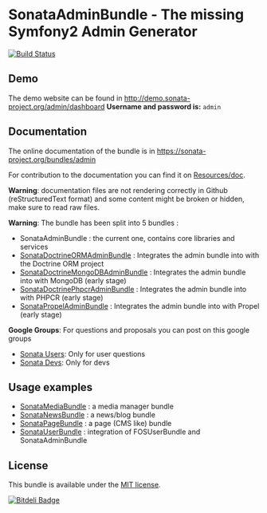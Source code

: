 SonataAdminBundle - The missing Symfony2 Admin Generator
========================================================

[![Build Status](https://secure.travis-ci.org/sonata-project/SonataAdminBundle.png?branch=master)](http://travis-ci.org/sonata-project/SonataAdminBundle)

Demo
----

The demo website can be found in http://demo.sonata-project.org/admin/dashboard
**Username and password is:** ```admin```

Documentation
------------

The online documentation of the bundle is in https://sonata-project.org/bundles/admin

For contribution to the documentation you can find it on [Resources/doc](https://github.com/sonata-project/SonataAdminBundle/tree/master/Resources/doc).

**Warning**: documentation files are not rendering correctly in Github (reStructuredText format)
and some content might be broken or hidden, make sure to read raw files.

**Warning**: The bundle has been split into 5 bundles :

* SonataAdminBundle : the current one, contains core libraries and services
* [SonataDoctrineORMAdminBundle](https://github.com/sonata-project/SonataDoctrineORMAdminBundle)
: Integrates the admin bundle into with the Doctrine ORM project
* [SonataDoctrineMongoDBAdminBundle](https://github.com/sonata-project/SonataDoctrineMongoDBAdminBundle)
: Integrates the admin bundle into with MongoDB (early stage)
* [SonataDoctrinePhpcrAdminBundle](https://github.com/sonata-project/SonataDoctrinePhpcrAdminBundle)
: Integrates the admin bundle into with PHPCR (early stage)
* [SonataPropelAdminBundle](https://github.com/sonata-project/SonataPropelAdminBundle)
: Integrates the admin bundle into with Propel (early stage)

**Google Groups**: For questions and proposals you can post on this google groups

* [Sonata Users](https://groups.google.com/group/sonata-users): Only for user questions
* [Sonata Devs](https://groups.google.com/group/sonata-devs): Only for devs


Usage examples
--------------

 - [SonataMediaBundle](https://github.com/sonata-project/SonataMediaBundle) : a media manager bundle
 - [SonataNewsBundle](https://github.com/sonata-project/SonataNewsBundle) : a news/blog bundle
 - [SonataPageBundle](https://github.com/sonata-project/SonataPageBundle) : a page (CMS like) bundle
 - [SonataUserBundle](https://github.com/sonata-project/SonataUserBundle) : integration of FOSUserBundle and SonataAdminBundle

License
-------

This bundle is available under the [MIT license](Resources/meta/LICENSE).


[![Bitdeli Badge](https://d2weczhvl823v0.cloudfront.net/sonata-project/sonataadminbundle/trend.png)](https://bitdeli.com/free "Bitdeli Badge")

